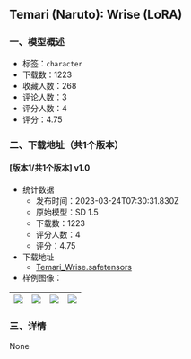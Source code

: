 ## Temari (Naruto): Wrise (LoRA)
### 一、模型概述

- 标签：`character`
- 下载数：1223
- 收藏人数：268
- 评论人数：3
- 评分人数：4
- 评分：4.75

### 二、下载地址（共1个版本）

#### [版本1/共1个版本] v1.0

- 统计数据
  - 发布时间：2023-03-24T07:30:31.830Z
  - 原始模型：SD 1.5
  - 下载数：1223
  - 评分人数：4
  - 评分：4.75
- 下载地址
  - [Temari_Wrise.safetensors](https://civitai.com/api/download/models/28269)
- 样例图像：

| <img src="https://image.civitai.com/xG1nkqKTMzGDvpLrqFT7WA/9ddcdab4-7139-4f5e-3508-8e2da20c0800/width=450/318081.jpeg" /> | <img src="https://image.civitai.com/xG1nkqKTMzGDvpLrqFT7WA/207289ac-d342-479f-0fb2-b67f69782300/width=450/318080.jpeg" /> | <img src="https://image.civitai.com/xG1nkqKTMzGDvpLrqFT7WA/04b18739-6613-4bf2-73ec-22ab3f1d5f00/width=450/318079.jpeg" /> | <img src="https://image.civitai.com/xG1nkqKTMzGDvpLrqFT7WA/e1be5732-7de6-4e26-248e-28c660610100/width=450/318078.jpeg" /> |
| ---- | ---- | ---- | ---- |


### 三、详情
None